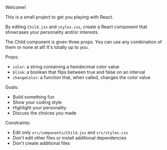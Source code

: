 Welcome!

This is a small project to get you playing with React.

By editing `Child.jsx` and `styles.css`, create a React component that showcases your personality and/or interests.

The Child component is given three props. You can use any combination of them or none at all! It's totally up to you.

Props:

* `color`: a string containing a hexidecimal color value
* `blink`: a boolean that flips between true and false on an interval
* `changeColor`: a function that, when called, changes the color value

Goals:

* Build something fun
* Show your coding style
* Highlight your personality
* Discuss the choices you made

Constraints:

* Edit only `src/components/Child.jsx` and `src/styles.css`
* Don't edit other files or install additional dependencies
* Don't create additional files